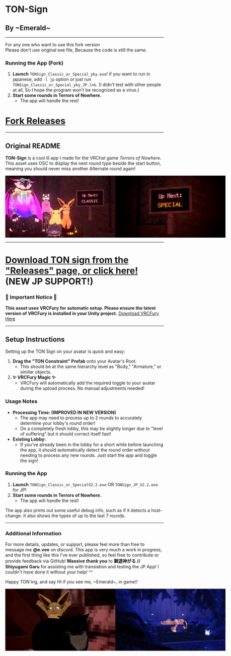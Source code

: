 # TON-Sign

## By \~Emerald~

---

For any one who want to use this fork version  
Please don't use original exe file, Because the code is still the same.

### Running the App (Fork)

1. **Launch** `TONSign_Classic_or_Special_yky.exe`! if you want to run in japanese, add `-l jp` option or just
   run `TONSign_Classic_or_Special_yky_JP.lnk`. (I didn't test with other people at all, So I hope the program won't be
   recognized as a virus.)
2. **Start some rounds in Terrors of Nowhere.**
    - The app will handle the rest!

# [Fork Releases](https://github.com/T2PeNBiX99wcoxKv3A4g/TON-Sign/releases/latest)

---

## Original README

**TON-Sign** is a cool lil app I made for the VRChat game _Terrors of Nowhere_. This asset uses OSC to display the next
round type beside the start button, meaning you should never miss another Alternate round again!

<div style="display: flex; justify-content: space-around;">
  <img src="Screenshot/VRCPreview.jpg" alt="Thanks to the people who helped me test!" width="350"/>
  <img src="Screenshot/VRCPreview2.jpg" alt="Preview Photo" width="350"/>
</div>

---

# [Download TON sign from the "Releases" page, or click here!](https://github.com/Emmyvee/TON-Sign/releases/latest) (NEW JP SUPPORT!)

### 🚨 Important Notice 🚨

**This asset uses VRCFury for automatic setup. Please ensure the latest version of VRCFury is installed in your Unity
project.**
[Download VRCFury Here](https://vrcfury.com/download)

---

## Setup Instructions

Setting up the TON Sign on your avatar is quick and easy:

1. **Drag the "TON Constraint" Prefab** onto your Avatar's Root.
    - This should be at the same hierarchy level as "Body," "Armature," or similar objects.
2. **✨ VRCFury Magic ✨**
    - VRCFury will automatically add the required toggle to your avatar during the upload process. No manual adjustments
      needed!

### Usage Notes

- **Processing Time: (IMPROVED IN NEW VERSION)**
    - The app may need to process up to 2 rounds to accurately determine your lobby's round order!
    - On a completely fresh lobby, this may be slightly longer due to "level of suffering" but it should correct itself
      fast!
- **Existing Lobby:**
    - If you’ve already been in the lobby for a short while before launching the app, it should automatically detect the
      round order without needing to process any new rounds. Just start the app and toggle the sign!

### Running the App

1. **Launch** `TONSign_Classic_or_SpecialV2.2.exe` OR `TONSign_JP_V2.2.exe` for JP!
2. **Start some rounds in Terrors of Nowhere.**
    - The app will handle the rest!

The app also prints out some useful debug info, such as if it detects a host-change. It also shows the types of up to
the last 7 rounds.

---

### Additional Information

For more details, updates, or support, please feel more than free to message me **@e.vee** on discord. This app is very
much a work in progress, and the first thing like this I've ever published, so feel free to contribute or provide
feedback via GitHub!
**Massive thank you** to **獅遊神がる // Shiyugami Garu** for assisting me with translation and testing the JP App! I
couldn't have done it without your help! ^^

Happy TON'ing, and say HI if you see me, \~Emerald~, in game!!

<div style="display: flex; justify-content: space-around;">
  <img src="Screenshot/anotherEevee.jpg" alt="yippeee" width="350"/>
  <img src="Screenshot/sleebyvee_zzz.jpg" alt="so sleepy zzz" width="350"/>
</div>
